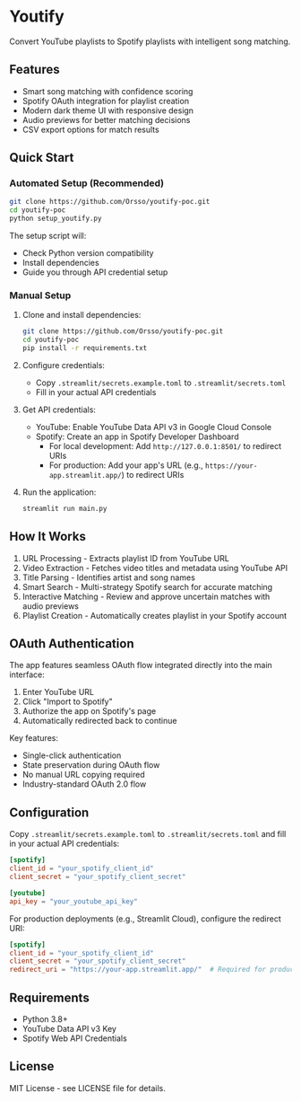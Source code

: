 # Youtify

Convert YouTube playlists to Spotify playlists with intelligent song matching.

## Features

- Smart song matching with confidence scoring
- Spotify OAuth integration for playlist creation
- Modern dark theme UI with responsive design
- Audio previews for better matching decisions
- CSV export options for match results

## Quick Start

### Automated Setup (Recommended)

```bash
git clone https://github.com/Orsso/youtify-poc.git
cd youtify-poc
python setup_youtify.py
```

The setup script will:
- Check Python version compatibility
- Install dependencies
- Guide you through API credential setup

### Manual Setup

1. Clone and install dependencies:
   ```bash
   git clone https://github.com/Orsso/youtify-poc.git
   cd youtify-poc
   pip install -r requirements.txt
   ```

2. Configure credentials:
   - Copy `.streamlit/secrets.example.toml` to `.streamlit/secrets.toml`
   - Fill in your actual API credentials

3. Get API credentials:
   - YouTube: Enable YouTube Data API v3 in Google Cloud Console
   - Spotify: Create an app in Spotify Developer Dashboard
     - For local development: Add `http://127.0.0.1:8501/` to redirect URIs
     - For production: Add your app's URL (e.g., `https://your-app.streamlit.app/`) to redirect URIs

4. Run the application:
   ```bash
   streamlit run main.py
   ```

## How It Works

1. URL Processing - Extracts playlist ID from YouTube URL
2. Video Extraction - Fetches video titles and metadata using YouTube API
3. Title Parsing - Identifies artist and song names
4. Smart Search - Multi-strategy Spotify search for accurate matching
5. Interactive Matching - Review and approve uncertain matches with audio previews
6. Playlist Creation - Automatically creates playlist in your Spotify account

## OAuth Authentication

The app features seamless OAuth flow integrated directly into the main interface:

1. Enter YouTube URL
2. Click "Import to Spotify" 
3. Authorize the app on Spotify's page
4. Automatically redirected back to continue

Key features:
- Single-click authentication
- State preservation during OAuth flow
- No manual URL copying required
- Industry-standard OAuth 2.0 flow

## Configuration

Copy `.streamlit/secrets.example.toml` to `.streamlit/secrets.toml` and fill in your actual API credentials:

```toml
[spotify]
client_id = "your_spotify_client_id"
client_secret = "your_spotify_client_secret"

[youtube]
api_key = "your_youtube_api_key"
```

For production deployments (e.g., Streamlit Cloud), configure the redirect URI:
```toml
[spotify]
client_id = "your_spotify_client_id"
client_secret = "your_spotify_client_secret"
redirect_uri = "https://your-app.streamlit.app/"  # Required for production
```

## Requirements

- Python 3.8+
- YouTube Data API v3 Key
- Spotify Web API Credentials

## License

MIT License - see LICENSE file for details.
